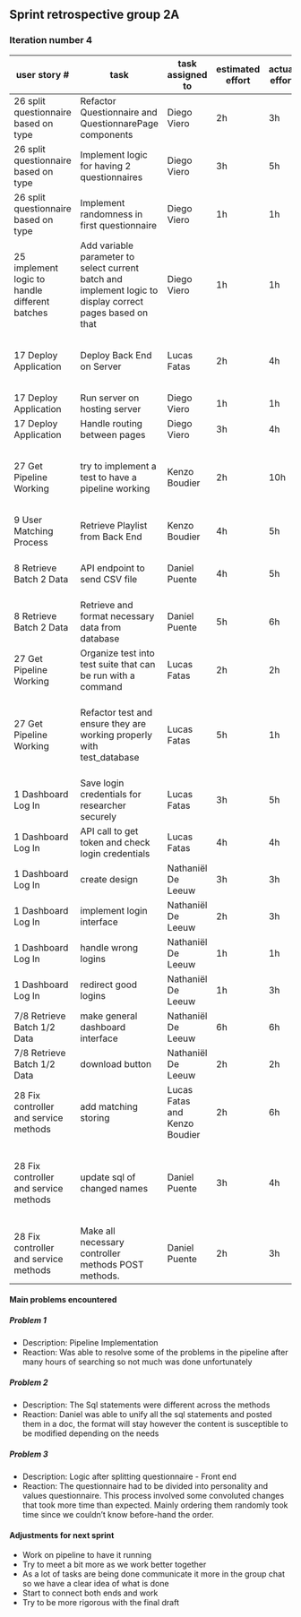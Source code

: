  ## Sprint retrospective group 2A

### Iteration number 4


|  user story # |  task | task assigned to  | estimated effort  | actual effort  | done | note |
|---|---|---|---|---|---|---|
| 26 split questionnaire based on type  | Refactor Questionnaire and QuestionnarePage components | Diego Viero | 2h  | 3h  | Yes  |  |
| 26 split questionnaire based on type  | Implement logic for having 2 questionnaires | Diego Viero | 3h  | 5h  | Yes  |  |
| 26 split questionnaire based on type  | Implement randomness in first questionnaire | Diego Viero | 1h  | 1h  | Yes  |  |
| 25 implement logic to handle different batches | Add variable parameter to select current batch and implement logic to display correct pages based on that | Diego Viero | 1h  | 1h  | Yes  |  |
| 17 Deploy Application  | Deploy Back End on Server  | Lucas Fatas  | 2h  | 4h  | Yes | This is just a mock and the real app will be deployed later once the product is finished |
| 17 Deploy Application  |  Run server on hosting server | Diego Viero  | 1h  | 1h  | Yes  |  |
| 17 Deploy Application  |  Handle routing between pages | Diego Viero  | 3h  | 4h  |   Yes  |  |
| 27 Get Pipeline Working | try to implement a test to have a pipeline working | Kenzo Boudier | 2h | 10h | no | Ran into many problems to implement a single test on the front end will only focus on it next week |
| 9 User Matching Process  | Retrieve Playlist from Back End  | Kenzo Boudier | 4h  | 5h  | Yes  ||
| 8 Retrieve Batch 2 Data  | API endpoint to send CSV file  | Daniel Puente  | 4h  | 5h  | Yes  | Once retrieved from the database, some formatting is done in this part.  |
| 8 Retrieve Batch 2 Data  | Retrieve and format necessary data from database | Daniel Puente  | 5h  | 6h  | Yes  | Complicated SQL query created with temporary tables and joining afterwards. |
| 27 Get Pipeline Working  | Organize test into test suite that can be run with a command  |  Lucas Fatas | 2h  | 2h  | Yes  |   |
| 27 Get Pipeline Working  | Refactor test and ensure they are working properly with test_database  | Lucas Fatas  | 5h  | 1h  | No  | Refactoring is done but test are more out of dated then we thought so separate issue will be created next sprint for updating/adding test  |
| 1 Dashboard Log In  |  Save login credentials for researcher securely | Lucas Fatas  | 3h  | 5h  | yes  |  | 
| 1 Dashboard Log In  | API call to get token and check login credentials | Lucas Fatas | 4h | 4h  |  yes |   |   
| 1 Dashboard Log In  | create design | Nathaniël De Leeuw | 3h | 3h  |  yes |   |   
| 1 Dashboard Log In  | implement login interface | Nathaniël De Leeuw | 2h | 3h  |  yes |   |   
| 1 Dashboard Log In  | handle wrong logins | Nathaniël De Leeuw | 1h | 1h  |  yes | should test the back-end communication  |   
| 1 Dashboard Log In  | redirect good logins | Nathaniël De Leeuw | 1h | 3h  |  yes | should test the back-end communication  |   
| 7/8 Retrieve Batch 1/2 Data  | make general dashboard interface | Nathaniël De Leeuw  | 6h  | 6h  | Yes  | | 
| 7/8 Retrieve Batch 1/2 Data  | download button | Nathaniël De Leeuw  | 2h  | 2h  | Yes  |  |
| 28 Fix controller and service methods  | add matching storing  | Lucas Fatas and Kenzo Boudier  | 2h  | 6h  | yes  |   |
| 28 Fix controller and service methods  | update sql of changed names | Daniel Puente | 3h  | 4h  | yes  | All keywords in uppercase, rest of names in camelcase. DashboardService.py methods updated in branch related to issues #7 and #8. |
| 28 Fix controller and service methods  | Make all necessary controller methods POST methods.  | Daniel Puente  | 2h  | 3h  | yes  |  The methods in DashboardController have been updated in branch related to issue #8. |


#### Main problems encountered


##### Problem 1
- Description: Pipeline Implementation
- Reaction: Was able to resolve some of the problems in the pipeline after many hours of searching so not much was done unfortunately 
 
##### Problem 2
- Description: The Sql statements were different across the methods
- Reaction: Daniel was able to unify all the sql statements and posted them in a doc, the format will stay however the content is susceptible to be modified depending on the needs
 

##### Problem 3
- Description: Logic after splitting questionnaire - Front end
- Reaction: The questionnaire had to be divided into personality and values questionnaire. This process involved some convoluted changes that took more time than expected. Mainly ordering them randomly took time since we couldn’t know before-hand the order.

#### Adjustments for next sprint
- Work on pipeline to have it running
- Try to meet a bit more as we work better together
- As a lot of tasks are being done communicate it more in the group chat so we have a clear idea of what is done
- Start to connect both ends and work 
- Try to be more rigorous with the final draft 


